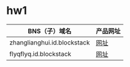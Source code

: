 # hw1

|BNS（子）域名|产品网址|
|---|---|
|zhanglianghui.id.blockstack| [网址](https://animal-kingdom-blockstack-allen.netlify.com/) |
|flyqflyq.id.blockstack|[网址](https://animakingdoms-flyq.netlify.com/)|
